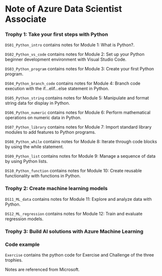 
Note of Azure Data Scientist Associate
======================================

### Trophy 1: Take your first steps with Python

`DS01_Python_intro` contains notes for Module 1: What is Python?.

`DS02_Python_vs_code` contains notes for Module 2: Set up your Python beginner development environment with Visual Studio Code.

`DS03_Python_program` contains notes for Module 3: Create your first Python program.

`DS04_Python_branch_code` contains notes for Module 4: Branch code execution with the if...elif...else statement in Python.

`DS05_Python_string` contains notes for Module 5: Manipulate and format string data for display in Python.

`DS06_Python_numeric` contains notes for Module 6: Perform mathematical operations on numeric data in Python.

`DS07_Python_library` contains notes for Module 7: Import standard library modules to add features to Python programs.

`DS08_Python_while` contains notes for Module 8: Iterate through code blocks by using the while statement.

`DS09_Python_list` contains notes for Module 9: Manage a sequence of data by using Python lists.

`DS10_Python_function` contains notes for Module 10: Create reusable functionality with functions in Python.

### Trophy 2: Create machine learning models

`DS11_ML_data` contains notes for Module 11: Explore and analyze data with Python.

`DS12_ML_regression` contains notes for Module 12: Train and evaluate regression models.

### Trophy 3: Build AI solutions with Azure Machine Learning

### Code example

`Exercise` contains the python code for Exercise and Challenge of the three trophies.

Notes are referenced from Microsoft.
